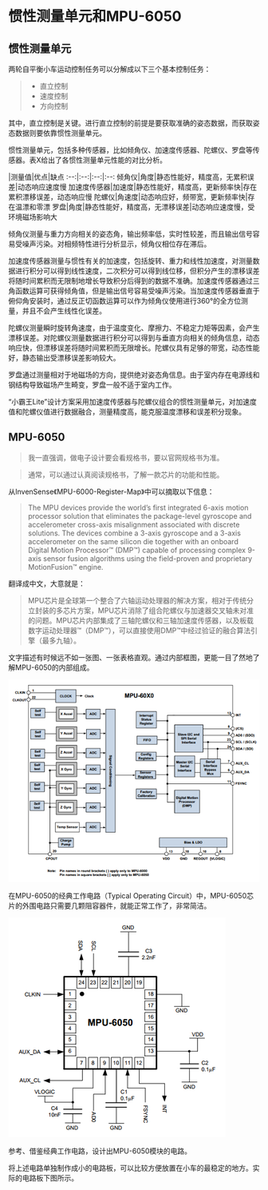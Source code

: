 # 惯性测量单元和MPU-6050

## 惯性测量单元

两轮自平衡小车运动控制任务可以分解成以下三个基本控制任务：

> + 直立控制
> + 速度控制
> + 方向控制

其中，直立控制是关键。进行直立控制的前提是要获取准确的姿态数据，而获取姿态数据则要依靠惯性测量单元。

惯性测量单元，包括多种传感器，比如倾角仪、加速度传感器、陀螺仪、罗盘等传感器。表X给出了各惯性测量单元性能的对比分析。

 |测量值|优点|缺点
:--:|:--:|:--:|:--:
倾角仪|角度|静态性能好，精度高，无累积误差|动态响应速度慢
加速度传感器|加速度|静态性能好，精度高，更新频率快|存在累积漂移误差，动态响应慢
陀螺仪|角速度|动态响应好，频带宽，更新频率快|存在温漂和零漂
罗盘|角度|静态性能好，精度高，无漂移误差|动态响应速度慢，受环境磁场影响大

倾角仪测量与重力方向相关的姿态角，输出频率低，实时性较差，而且输出信号容易受噪声污染。对相频特性进行分析显示，倾角仪相位存在滞后。

加速度传感器测量与惯性有关的加速度，包括旋转、重力和线性加速度，对测量数据进行积分可以得到线性速度，二次积分可以得到线位移，但积分产生的漂移误差将随时间累积而无限制地增长导致积分后得到的数据不准确。加速度传感器通过三角函数运算可获得倾角值，但是输出信号容易受噪声污染。当加速度传感器垂直于俯仰角安装时，通过反正切函数运算可以作为倾角仪使用进行360°的全方位测量，并且不会产生线性化误差。

陀螺仪测量瞬时旋转角速度，由于温度变化、摩擦力、不稳定力矩等因素，会产生漂移误差。对陀螺仪测量数据进行积分可以得到与垂直方向相关的倾角信息，动态响应快，但漂移误差将随时间累积而无限增长。陀螺仪具有足够的带宽，动态性能好，静态输出受漂移误差影响较大。

罗盘通过测量相对于地磁场的方向，提供绝对姿态角信息。由于室内存在电源线和钢结构导致磁场产生畸变，罗盘一般不适于室内工作。

“小霸王Lite”设计方案采用加速度传感器与陀螺仪组合的惯性测量单元，对加速度值和陀螺仪值进行数据融合，测量精度高，能克服温度漂移和误差积分现象。

## MPU-6050

> 我一直强调，做电子设计要会看规格书，要以官网规格书为准。

> 通常，可以通过认真阅读规格书，了解一款芯片的功能和性能。

从InvenSense《MPU-6000-Register-Map》中可以摘取以下信息：

> The MPU devices provide the world’s first integrated 6-axis motion processor solution that eliminates the package-level gyroscope and accelerometer cross-axis misalignment associated with discrete solutions. The devices combine a 3-axis gyroscope and a 3-axis accelerometer on the same silicon die together with an onboard Digital Motion Processor™ (DMP™) capable of processing complex 9-axis sensor fusion algorithms using the field-proven and proprietary MotionFusion™ engine.

翻译成中文，大意就是：

> MPU芯片是全球第一个整合了六轴运动处理器的解决方案，相对于传统分立封装的多芯片方案，MPU芯片消除了组合陀螺仪与加速器交叉轴未对准的问题。MPU芯片内部集成了三轴陀螺仪和三轴加速度传感器，以及板载数字运动处理器™（DMP™），可以直接使用DMP™中经过验证的融合算法引擎（最多九轴）。

文字描述有时候远不如一张图、一张表格直观。通过内部框图，更能一目了然地了解MPU-6050的内部组成。

![](/img/2018-10-03_155833.png)

在MPU-6050的经典工作电路（Typical Operating Circuit）中，MPU-6050芯片的外围电路只需要几颗阻容器件，就能正常工作了，非常简洁。

![](/img/2018-10-03_155017.png)

参考、借鉴经典工作电路，设计出MPU-6050模块的电路。

将上述电路单独制作成小的电路板，可以比较方便放置在小车的最稳定的地方。实际的电路板下图所示。


